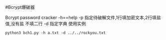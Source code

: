 #Bcrypt爆破器


Bcrypt password cracker
-h==help
-p  指定待破解文件,1行填加密文本,2行填盐值,没有盐
不填二行
-d 指定字典
使用实例

``
python3 bch1.py -h a.txt -d ../../rockyou.txt
``
